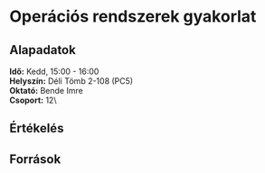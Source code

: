 # Operációs rendszerek gyakorlat

## Alapadatok
**Idő:** Kedd, 15:00 - 16:00\
**Helyszín:** Déli Tömb 2-108 (PC5)\
**Oktató:** Bende Imre\
**Csoport:** 12\

## Értékelés

## Források